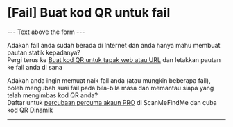 <h1>[Fail] Buat kod QR untuk fail</h1>

--- Text above the form ---

<p class="smfm-static-file-link">Adakah fail anda sudah berada di Internet dan anda hanya mahu membuat pautan statik kepadanya?<br>
<span class="hint">Pergi terus ke <a href="#static:url">Buat kod QR untuk tapak web atau URL</a> dan letakkan pautan ke fail anda di sana</span></p>

<p class="smfm-static-file-upload">Adakah anda ingin memuat naik fail anda (atau mungkin beberapa fail), boleh mengubah suai fail pada bila-bila masa dan memantau siapa yang telah mengimbas kod QR anda?<br>
<span class="hint">Daftar untuk <a href="#pro">percubaan percuma akaun PRO</a> di ScanMeFindMe dan cuba kod QR Dinamik</span></p>

----------
